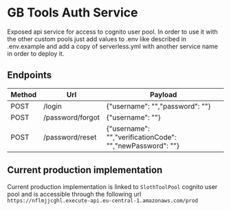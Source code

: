 # GB Tools Auth Service
Exposed api service for access to cognito user pool.
In order to use it with the other custom pools just add values to .env like described in .env.example and add a copy of serverless.yml with another service name in order to deploy it.

## Endpoints
Method | Url | Payload
------ | --- | -------
POST | /login | {"username": "","password": ""}
POST | /password/forgot | {"username": ""}
POST | /password/reset | {"username": "","verificationCode": "","newPassword": ""}


## Current production implementation
Current production implementation is linked to `SlothToolPool` cognito user pool and
is accessible through the following url
`https://nflmjjcghl.execute-api.eu-central-1.amazonaws.com/prod`
